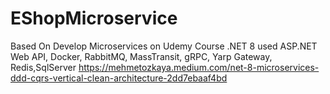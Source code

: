 # EShopMicroservice
Based On Develop Microservices on Udemy Course .NET 8 used ASP.NET Web API, Docker, RabbitMQ, MassTransit, gRPC, Yarp Gateway, Redis,SqlServer
https://mehmetozkaya.medium.com/net-8-microservices-ddd-cqrs-vertical-clean-architecture-2dd7ebaaf4bd
